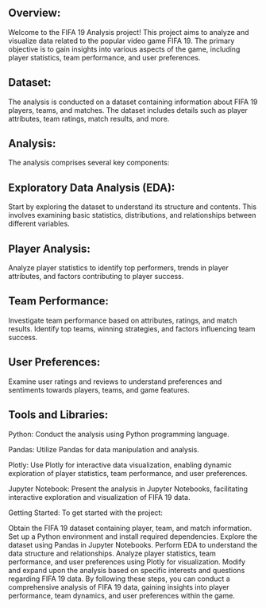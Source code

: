 ## Overview:
Welcome to the FIFA 19 Analysis project! This project aims to analyze and visualize data related to the popular video game FIFA 19. The primary objective is to gain insights into various aspects of the game, including player statistics, team performance, and user preferences.

## Dataset:
The analysis is conducted on a dataset containing information about FIFA 19 players, teams, and matches. The dataset includes details such as player attributes, team ratings, match results, and more.

## Analysis:
The analysis comprises several key components:

## Exploratory Data Analysis (EDA):
Start by exploring the dataset to understand its structure and contents. This involves examining basic statistics, distributions, and relationships between different variables.

## Player Analysis:
Analyze player statistics to identify top performers, trends in player attributes, and factors contributing to player success.

## Team Performance:
Investigate team performance based on attributes, ratings, and match results. Identify top teams, winning strategies, and factors influencing team success.

## User Preferences:
Examine user ratings and reviews to understand preferences and sentiments towards players, teams, and game features.

## Tools and Libraries:
Python:
Conduct the analysis using Python programming language.

Pandas:
Utilize Pandas for data manipulation and analysis.

Plotly:
Use Plotly for interactive data visualization, enabling dynamic exploration of player statistics, team performance, and user preferences.

Jupyter Notebook:
Present the analysis in Jupyter Notebooks, facilitating interactive exploration and visualization of FIFA 19 data.

Getting Started:
To get started with the project:

Obtain the FIFA 19 dataset containing player, team, and match information.
Set up a Python environment and install required dependencies.
Explore the dataset using Pandas in Jupyter Notebooks.
Perform EDA to understand the data structure and relationships.
Analyze player statistics, team performance, and user preferences using Plotly for visualization.
Modify and expand upon the analysis based on specific interests and questions regarding FIFA 19 data.
By following these steps, you can conduct a comprehensive analysis of FIFA 19 data, gaining insights into player performance, team dynamics, and user preferences within the game.
